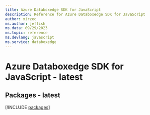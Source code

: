 ```yaml
---
title: Azure Databoxedge SDK for JavaScript
description: Reference for Azure Databoxedge SDK for JavaScript
author: xirzec
ms.author: jeffish
ms.data: 09/29/2023
ms.topic: reference
ms.devlang: javascript
ms.service: databoxedge
---
```

# Azure Databoxedge SDK for JavaScript - latest
## Packages - latest
[!INCLUDE [packages](databoxedge-index.md)]
